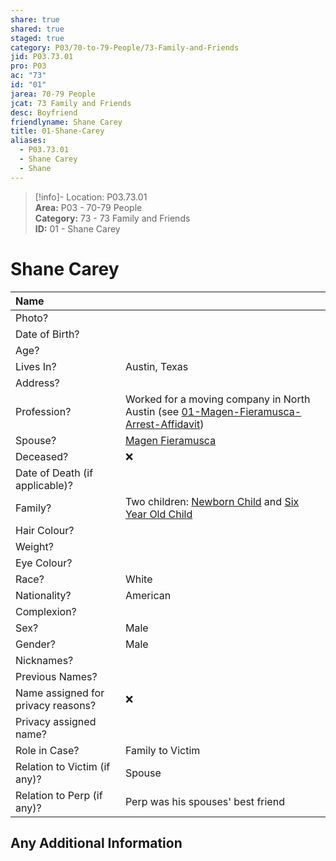```yaml
---  
share: true  
shared: true  
staged: true  
category: P03/70-to-79-People/73-Family-and-Friends  
jid: P03.73.01  
pro: P03  
ac: "73"  
id: "01"  
jarea: 70-79 People  
jcat: 73 Family and Friends  
desc: Boyfriend  
friendlyname: Shane Carey  
title: 01-Shane-Carey  
aliases:  
  - P03.73.01  
  - Shane Carey  
  - Shane  
---  
```

  
>[!info]- Location: P03.73.01  
>**Area:** P03 - 70-79 People  
>**Category:** 73 - 73 Family and Friends  
>**ID:** 01 - Shane Carey  
  
# Shane Carey  
  
| Name                               |            |  
|:---------------------------------- |:---------- |  
| Photo?                             |  |  
| Date of Birth?                     |            |  
| Age?                               |            |  
| Lives In?                          |  Austin, Texas          |  
| Address?                           |            |  
| Profession?                        |  Worked for a moving company in North Austin  (see [01-Magen-Fieramusca-Arrest-Affidavit](../../20-to-29-Case-Files/21-File-Notes/02-Magen-Fieramusca-Arrest-Affidavit.md##%5E7pvim))        |  
| Spouse?                            | [Magen Fieramusca](../72-Suspects-and-People-of-Interest/01-Magen-Rose-Fieramusca.md)            |  
| Deceased?                          | ❌      |  
| Date of Death (if applicable)?     |            |  
| Family?                            | Two children: [Newborn Child](./02-Newborn-Child.md) and [Six Year Old Child](./03-Six-Year-Old-Child.md)            |  
| Hair Colour?                       |            |  
| Weight?                            |            |  
| Eye Colour?                        |            |  
| Race?                              |    White        |  
| Nationality?                       |   American         |  
| Complexion?                        |            |  
| Sex?                               |  Male          |  
| Gender?                                   | Male           |  
| Nicknames?                         |            |  
| Previous Names?                    |            |  
| Name assigned for privacy reasons? | ❌      |  
| Privacy assigned name?             |            |  
| Role in Case?                      |  Family to Victim          |  
| Relation to Victim (if any)?       |  Spouse          |  
| Relation to Perp (if any)?         |  Perp was his spouses' best friend          |  
  
## Any Additional Information